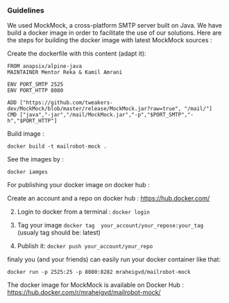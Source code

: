 ### Guidelines

We used MockMock, a cross-platform SMTP server built on Java. 
We have build a docker image in order to facilitate the use of our solutions.
Here are the steps for building the docker image with latest MockMock sources :


Create the dockerfile with this content (adapt it):

```
FROM anapsix/alpine-java
MAINTAINER Mentor Reka & Kamil Amrani

ENV PORT_SMTP 2525
ENV PORT_HTTP 8080

ADD ["https://github.com/tweakers-dev/MockMock/blob/master/release/MockMock.jar?raw=true", "/mail/"]
CMD ["java","-jar","/mail/MockMock.jar","-p","$PORT_SMTP","-h","$PORT_HTTP"]
```


Build image :

```
docker build -t mailrobot-mock .
```

See the images by :

```
docker iamges
```

For publishing your docker image on docker hub :

Create an account and a repo on docker hub : https://hub.docker.com/

2) Login to docker from a terminal : ```docker login```

3) Tag your image ```docker tag  your_account/your_repose:your_tag``` (usualy tag should be: latest)

4) Publish it: ```docker push your_account/your_repo```

finaly you (and your friends) can easily run your docker container like that:

```
docker run -p 2525:25 -p 8080:8282 mraheigvd/mailrobot-mock
```


The docker image for MockMock is available on Docker Hub : https://hub.docker.com/r/mraheigvd/mailrobot-mock/
